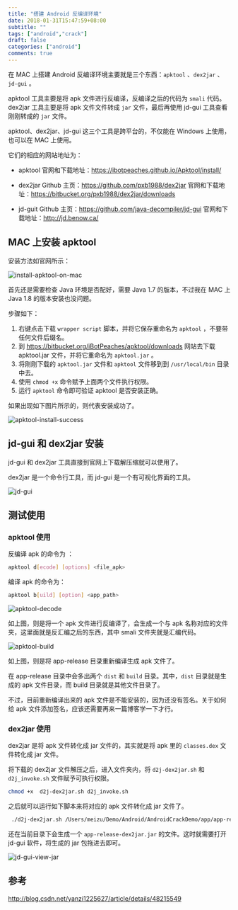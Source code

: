 ```yaml
---
title: "搭建 Android 反编译环境"
date: 2018-01-31T15:47:59+08:00
subtitle: ""
tags: ["android","crack"]
draft: false
categories: ["android"]
comments: true
---
```


在 MAC 上搭建 Android 反编译环境主要就是三个东西：```apktool``` 、```dex2jar``` 、```jd-gui``` 。

<!--more-->

apktool 工具主要是将 apk 文件进行反编译，反编译之后的代码为 ```smali``` 代码。
 dex2jar 工具主要是将 apk 文件文件转成 ```jar``` 文件，最后再使用 jd-gui 工具查看刚刚转成的 ```jar``` 文件。

apktool、dex2jar、jd-gui 这三个工具是跨平台的，不仅能在 Windows 上使用，也可以在 MAC 上使用。

它们的相应的网站地址为：

*    apktool
官网和下载地址：https://ibotpeaches.github.io/Apktool/install/

*    dex2jar
Github 主页：https://github.com/pxb1988/dex2jar
官网和下载地址：https://bitbucket.org/pxb1988/dex2jar/downloads

*    jd-guit
Github 主页：https://github.com/java-decompiler/jd-gui
官网和下载地址：http://jd.benow.ca/

## MAC 上安装 apktool 

安装方法如官网所示：

![install-apktool-on-mac](http://7xqe3m.com1.z0.glb.clouddn.com/blog-install-apktool-on-mac.png)

首先还是需要检查 Java 环境是否配好，需要 Java 1.7 的版本，不过我在 MAC 上 Java 1.8 的版本安装也没问题。

步骤如下：
1.    右键点击下载 ```wrapper script``` 脚本，并将它保存重命名为 ```apktool``` ，不要带任何文件后缀名。
2.    到 https://bitbucket.org/iBotPeaches/apktool/downloads 网站去下载 apktool.jar 文件，并将它重命名为 ```apktool.jar``` 。
3.    将刚刚下载的 ```apktool.jar``` 文件和 ```apktool``` 文件移到到 ```/usr/local/bin``` 目录中去。
4.    使用 ```chmod +x``` 命令赋予上面两个文件执行权限。
5.    运行 ```apktool``` 命令即可验证 apktool 是否安装正确。

如果出现如下图片所示的，则代表安装成功了。

![apktool-install-success](http://7xqe3m.com1.z0.glb.clouddn.com/blog-apktool-install-success.png)

## jd-gui 和 dex2jar 安装

jd-gui 和 dex2jar 工具直接到官网上下载解压缩就可以使用了。

dex2jar 是一个命令行工具，而 jd-gui 是一个有可视化界面的工具。

![jd-gui](http://7xqe3m.com1.z0.glb.clouddn.com/blog-jd-gui.png)

## 测试使用 

### apktool 使用

反编译 apk 的命令为 ：
```sh
apktool d[ecode] [options] <file_apk>
```

编译 apk 的命令为：
```sh
apktool b[uild] [option] <app_path>
```

![apktool-decode](http://7xqe3m.com1.z0.glb.clouddn.com/blog-apktool-decode.png)


如上图，则是将一个 apk 文件进行反编译了，会生成一个与 apk 名称对应的文件夹，这里面就是反汇编之后的东西，其中 smali 文件夹就是汇编代码。

![apktool-build](http://7xqe3m.com1.z0.glb.clouddn.com/blog-apktool-build.png)

如上图，则是将 app-release 目录重新编译生成 apk 文件了。

在 app-release 目录中会多出两个 ```dist``` 和 ```build``` 目录。其中，```dist``` 目录就是生成的 apk 文件目录，而 build 目录就是其他文件目录了。

不过，目前重新编译出来的 apk 文件是不能安装的，因为还没有签名。关于如何给 apk 文件添加签名，应该还需要再来一篇博客学一下才行。

### dex2jar 使用

dex2jar 是将 apk 文件转化成 jar 文件的，其实就是将 apk 里的 ```classes.dex``` 文件转化成 jar 文件。

将下载的 dex2jar 文件解压之后，进入文件夹内，将 ```d2j-dex2jar.sh``` 和 ```d2j_invoke.sh``` 文件赋予可执行权限。

```sh
chmod +x  d2j-dex2jar.sh d2j_invoke.sh
```

之后就可以运行如下脚本来将对应的 apk 文件转化成 jar 文件了。

```sh
 ./d2j-dex2jar.sh /Users/meizu/Demo/Android/AndroidCrackDemo/app/app-release.apk 
```
还在当前目录下会生成一个 ```app-release-dex2jar.jar``` 的文件。这时就需要打开 jd-gui 软件，将生成的 jar 包拖进去即可。

![jd-gui-view-jar](http://7xqe3m.com1.z0.glb.clouddn.com/blog-jd-gui-view-jar.png)

## 参考
http://blog.csdn.net/yanzi1225627/article/details/48215549

